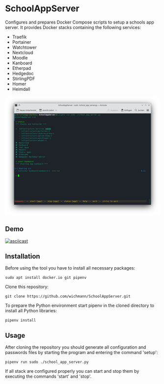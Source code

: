# SchoolAppServer

Configures and prepares Docker Compose scripts to setup a schools app server.
It provides Docker stacks containing the following services:

* Traefik
* Portainer
* Watchtower
* Nextcloud
* Moodle
* Kanboard
* Etherpad
* Hedgedoc
* StirlingPDF
* Homer
* Heimdall

![Screenshot of SchoolAppServer](docs/images/screenshot_status.png)

## Demo

[![asciicast](https://asciinema.org/a/JVsbfUozhtUg2YFezK8FdjOw3.svg)](https://asciinema.org/a/JVsbfUozhtUg2YFezK8FdjOw3)

## Installation

Before using the tool you have to install all necessary packages:

    sudo apt install docker.io git pipenv

Clone this repository:

    git clone https://github.com/wichmann/SchoolAppServer.git

To prepare the Python environment start pipenv in the cloned directory to
install all Python libraries:

    pipenv install

## Usage

After cloning the repository you should generate all configuration and
passwords files by starting the program and entering the command 'setup':

    pipenv run sudo ./school_app_server.py

If all stack are configured properly you can start and stop them by executing
the commands 'start' and 'stop'.
